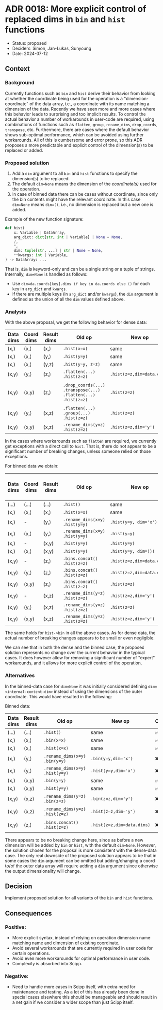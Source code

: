 # ADR 0018: More explicit control of replaced dims in `bin` and `hist` functions

-   Status: proposed
-   Deciders: Simon, Jan-Lukas, Sunyoung
-   Date: 2024-07-12

## Context

### Background

Currently functions such as `bin` and `hist` derive their behavior from looking at whether the coordinate being used for the operation is a "dimension-coordinate" of the data array, i.e., a coordinate with its name matching a dimension of the data.
Recently we have seen more and more cases where this behavior leads to surprising and too implicit results.
To control the actual behavior a number of workarounds in user-code are required, using combinations of functions such as `flatten`, `group`, `rename_dims`, `drop_coords`, `transpose`, etc.
Furthermore, there are cases where the default behavior shows sub-optimal performance, which can be avoided using further workarounds.
All of this is cumbersome and error prone, so this ADR proposes a more predictable and explicit control of the dimension(s) to be replaced or added.

### Proposed solution

1. Add a `dim` argument to all `bin` and `hist` functions to specify the dimension(s) to be replaced.
2. The default `dim=None` means the dimension of the *coordinate(s)* used for the operation.
3. In case of binned data there can be cases without coordinate, since only the bin contents might have the relevant coordinate.
   In this case `dim=None` means `dim=()`, i.e., no dimension is replaced but a new one is added.

Example of the new function signature:

```python
def hist(
    x: Variable | DataArray,
    arg_dict: dict[str, int | Variable] | None = None,
    /,
    *,
    dim: tuple[str, ...] | str | None = None,
    **kwargs: int | Variable,
) -> DataArray: ...
```

That is, `dim` is keyword-only and can be a single string or a tuple of strings.
Internally, `dim=None` is handled as follows:

- Use `dim=da.coords[key].dims if key in da.coords else ()` for each key in `arg_dict` and `kwargs`.
- If there are multiple keys (in `arg_dict` and/or `kwargs`), the `dim` argument is defined as the union of all the `dim` values defined above.

### Analysis

With the above proposal, we get the following behavior for dense data:

| Data dims | Coord dims | Result dims | Old op | New op | Change | Comments (old op) |
|-----------|------------|-------------|--------|--------|------------|----------|
| (x,)      | (x,)       | (x,)    | `.hist(x=x)`       | same |&#x2705;|          |
| (x,)      | (x,)       | (y,)    | `.hist(y=y)`       | same |&#x2705;|          |
| (x,)      | (x,)       | (y,z)   | `.hist(y=y, z=z)`  | same |&#x2705;|          |
| (x,y)     | (y,)       | (z,)    | `.flatten(...)`<br>`.hist(z=z)` | `.hist(z=z,dim=data.dims)` |&#x274c;|          |
| (x,y)     | (x,y)      | (z,)    | `.drop_coords(...)`<br>`.transpose(...)`<br>`.flatten(...)`<br>`.hist(z=z)`       | `.hist(z=z)` |&#x274c;| can also `hist(...).sum(...)` but has memory problems |
| (x,y)     | (y,)       | (x,z)   | `.flatten(...)`<br>`.group(...)`<br>`.hist(z=z)` | `.hist(z=z)` |&#x274c;|          |
| (x,y)     | (x,y)      | (x,z)   | `.rename_dims(y=z)`<br>`.hist(z=z)` | `.hist(z=z,dim='y')` |&#x274c;|          |

In the cases where workarounds such as `flatten` are required, we currently get exceptions with a direct call to `hist`.
That is, there do not appear to be a significant number of breaking changes, unless someone relied on those exceptions.

For binned data we obtain:

| Data dims | Coord dims | Result dims | Old op | New op | Change | Consistent with dense case |
|-----------|------------|-------------|--------|--------|------------|----------|
| (...)     | (...)      | (...) | `.hist()`     | same |&#x2705;| -    |
| (x,)      | (x,)       | (x,)  | `.hist(x=x)`   | same |&#x2705;| &#x2705;    |
| (x,)      | -          | (y,)  | `.rename_dims(x=y)`<br>`.hist(y=y)` | `.hist(y=y, dim='x')` |&#x274c;| - |
| (x,)      | (x,)       | (y,)  | `.rename_dims(x=y)`<br>`.hist(y=y)` | `.hist(y=y)` |&#x274c;|&#x2705;|
| (x,)      | -          | (x,y) | `.hist(y=y)`  | `.hist(y=y)` |&#x2705;|-     |
| (x,)      | (x,)       | (x,y) | `.hist(y=y)`  | `.hist(y=y, dim=())` |&#x274c;|&#x2705;     |
| (x,y)     | -          | (z,)  | `.bins.concat()`<br>`.hist(z=z)`    | `.hist(z=z,dim=data.dims)` |&#x274c;|- |
| (x,y)     | (y,)       | (z,)  | `.bins.concat()`<br>`.hist(z=z)`    | `.hist(z=z,dim=data.dims)` |&#x274c;|&#x2705; |
| (x,y)     | (x,y)      | (z,)  | `.bins.concat()`<br>`.hist(z=z)`    | `.hist(z=z)` |&#x274c;|&#x2705; |
| (x,y)     | -          | (x,z) | `.rename_dims(y=z)`<br>`.hist(z=z)` | `.hist(z=z,dim='y')` |&#x274c;|- |
| (x,y)     | (y,)       | (x,z) | `.rename_dims(y=z)`<br>`.hist(z=z)` | `.hist(z=z)` |&#x274c;|&#x2705; |
| (x,y)     | (x,y)      | (x,z) | `.rename_dims(y=z)`<br>`.hist(z=z)` | `.hist(z=z,dim='y')` |&#x274c;|&#x2705; |

The same holds for `hist->bin` in all the above cases.
As for dense data, the actual number of breaking changes appears to be small or even negligible.

We can see that in both the dense and the binned case, the proposed solution represents no change over the current behavior in the typical cases.
It does however allow for removing a significant number of "expert" workarounds, and it allows for more explicit control of the operation.

### Alternatives

In the binned-data case for `dim=None` it was initially considered defining `dim=<internal-content-dim>` instead of using the dimensions of the outer coordinate.
This would have resulted in the following:

Binned data:

| Data dims | Result dims | Old op | New op | Change | Comments (old op) |
|-----------|-------------|--------|--------|------------|----------|
| (...) | (...) | `.hist()`     | same |&#x2705;|     | |
| (x,)  | (x,)  | `.bin(x=x)`   | same |&#x2705;|     | |
| (x,)  | (x,)  | `.hist(x=x)`   | same |&#x2705;|     | |
| (x,)  | (y,)  | `.rename_dims(x=y)`<br>`.bin(y=y)`  | `.bin(y=y,dim='x')` |&#x274c;| Or use `.bin(y=y).bins.concat('x')` |
| (x,)  | (y,)  | `.rename_dims(x=y)`<br>`.hist(y=y)` | `.hist(y=y,dim='x')` |&#x274c;| Or use `.hist(y=y).sum('x')` |
| (x,)  | (x,y) | `.bin(y=y)`   | same |&#x2705;|     | |
| (x,)  | (x,y) | `.hist(y=y)`  | same |&#x2705;|     | |
| (x,y) | (x,z) | `.rename_dims(y=z)`<br>`.bin(z=z)`  | `.bin(z=z,dim='y')` |&#x274c;| Or use `.bin(z=z).bins.concat('y')` |
| (x,y) | (x,z) | `.rename_dims(y=z)`<br>`.hist(z=z)` | `.hist(z=z,dim='y')` |&#x274c;| Or use `.bins.concat('y').hist(z=z)` |
| (x,y) | (z,)  | `.bins.concat()`<br>`.hist(z=z)`    | `.hist(z=z,dim=data.dims)` |&#x274c;| need extra tricks for multithreading |

There appears to be no breaking change here, since as before a new dimension will be added by `bin` or `hist`, with the default `dim=None`.
However, the solution chosen for the proposal is more consistent with the dense-data case.
The only real downside of the proposed solution appears to be that in some cases the `dim` argument can be omitted but adding/changing a coord to/of the outer data array will require adding a `dim` argument since otherwise the output dimensionality will change.

## Decision

Implement proposed solution for all variants of the `bin` and `hist` functions.

## Consequences

### Positive:

- More explicit syntax, instead of relying on operation dimension name matching name and dimension of existing coordinate.
- Avoid several workarounds that are currently required in user code for certain operations.
- Avoid even more workarounds for optimal performance in user code.
- Complexity is absorbed into Scipp.

### Negative:

- Need to handle more cases in Scipp itself, with extra need for maintenance and testing.
  As a lot of this has already been done in special cases elsewhere this should be manageable and should result in a net gain if we consider a wider scope than just Scipp itself.